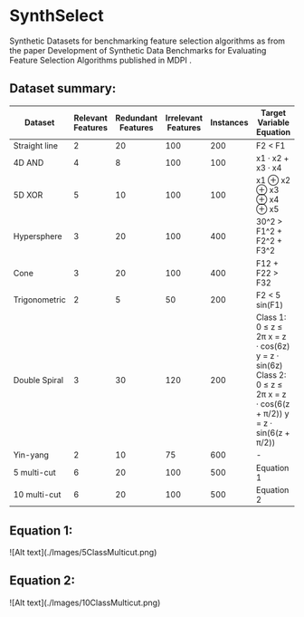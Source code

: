 # SynthSelect
Synthetic Datasets for benchmarking feature selection algorithms as from the paper Development of Synthetic Data Benchmarks for Evaluating Feature Selection Algorithms published in MDPI <link>.

<h2>Dataset summary:</h2>

|Dataset|Relevant Features|Redundant Features|Irrelevant Features|Instances|Target Variable Equation|
|---|---|---|---|---|---|
|Straight line|2|20|100|200|F2 < F1|
|4D AND|4|8|100|100|x1 · x2 + x3 · x4|
|5D XOR|5|10|100|100|x1 ⊕ x2 ⊕ x3 ⊕ x4 ⊕ x5|
|Hypersphere|3|20|100|400|30^2 > F1^2 + F2^2 + F3^2|
|Cone|3|20|100|400|F12 + F22 > F32|
|Trigonometric|2|5|50|200|F2 < 5 sin(F1)|
|Double Spiral|3|30|120|200|Class 1: 0 ≤ z ≤ 2π x = z · cos(6z) y = z · sin(6z) Class 2: 0 ≤ z ≤ 2π x = z · cos(6(z + π/2)) y = z · sin(6(z + π/2))|
|Yin-yang|2|10|75|600|-|
|5 multi-cut|6|20|100|500|Equation 1|
|10 multi-cut|6|20|100|500|Equation 2|
<h2>Equation 1:</h2>
![Alt text](./Images/5ClassMulticut.png)
<h2>Equation 2:</h2>
![Alt text](./Images/10ClassMulticut.png)
